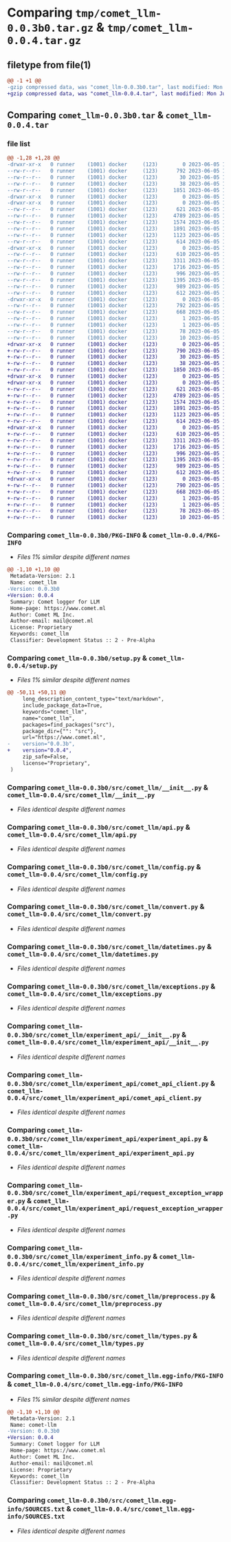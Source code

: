 # Comparing `tmp/comet_llm-0.0.3b0.tar.gz` & `tmp/comet_llm-0.0.4.tar.gz`

## filetype from file(1)

```diff
@@ -1 +1 @@
-gzip compressed data, was "comet_llm-0.0.3b0.tar", last modified: Mon Jun  5 17:22:57 2023, max compression
+gzip compressed data, was "comet_llm-0.0.4.tar", last modified: Mon Jun  5 17:33:47 2023, max compression
```

## Comparing `comet_llm-0.0.3b0.tar` & `comet_llm-0.0.4.tar`

### file list

```diff
@@ -1,28 +1,28 @@
-drwxr-xr-x   0 runner    (1001) docker     (123)        0 2023-06-05 17:22:57.561817 comet_llm-0.0.3b0/
--rw-r--r--   0 runner    (1001) docker     (123)      792 2023-06-05 17:22:57.557817 comet_llm-0.0.3b0/PKG-INFO
--rw-r--r--   0 runner    (1001) docker     (123)       30 2023-06-05 17:22:46.000000 comet_llm-0.0.3b0/README.md
--rw-r--r--   0 runner    (1001) docker     (123)       38 2023-06-05 17:22:57.561817 comet_llm-0.0.3b0/setup.cfg
--rw-r--r--   0 runner    (1001) docker     (123)     1851 2023-06-05 17:22:46.000000 comet_llm-0.0.3b0/setup.py
-drwxr-xr-x   0 runner    (1001) docker     (123)        0 2023-06-05 17:22:57.557817 comet_llm-0.0.3b0/src/
-drwxr-xr-x   0 runner    (1001) docker     (123)        0 2023-06-05 17:22:57.557817 comet_llm-0.0.3b0/src/comet_llm/
--rw-r--r--   0 runner    (1001) docker     (123)      621 2023-06-05 17:22:46.000000 comet_llm-0.0.3b0/src/comet_llm/__init__.py
--rw-r--r--   0 runner    (1001) docker     (123)     4789 2023-06-05 17:22:46.000000 comet_llm-0.0.3b0/src/comet_llm/api.py
--rw-r--r--   0 runner    (1001) docker     (123)     1574 2023-06-05 17:22:46.000000 comet_llm-0.0.3b0/src/comet_llm/config.py
--rw-r--r--   0 runner    (1001) docker     (123)     1891 2023-06-05 17:22:46.000000 comet_llm-0.0.3b0/src/comet_llm/convert.py
--rw-r--r--   0 runner    (1001) docker     (123)     1123 2023-06-05 17:22:46.000000 comet_llm-0.0.3b0/src/comet_llm/datetimes.py
--rw-r--r--   0 runner    (1001) docker     (123)      614 2023-06-05 17:22:46.000000 comet_llm-0.0.3b0/src/comet_llm/exceptions.py
-drwxr-xr-x   0 runner    (1001) docker     (123)        0 2023-06-05 17:22:57.557817 comet_llm-0.0.3b0/src/comet_llm/experiment_api/
--rw-r--r--   0 runner    (1001) docker     (123)      610 2023-06-05 17:22:46.000000 comet_llm-0.0.3b0/src/comet_llm/experiment_api/__init__.py
--rw-r--r--   0 runner    (1001) docker     (123)     3311 2023-06-05 17:22:46.000000 comet_llm-0.0.3b0/src/comet_llm/experiment_api/comet_api_client.py
--rw-r--r--   0 runner    (1001) docker     (123)     1716 2023-06-05 17:22:46.000000 comet_llm-0.0.3b0/src/comet_llm/experiment_api/experiment_api.py
--rw-r--r--   0 runner    (1001) docker     (123)      996 2023-06-05 17:22:46.000000 comet_llm-0.0.3b0/src/comet_llm/experiment_api/request_exception_wrapper.py
--rw-r--r--   0 runner    (1001) docker     (123)     1395 2023-06-05 17:22:46.000000 comet_llm-0.0.3b0/src/comet_llm/experiment_info.py
--rw-r--r--   0 runner    (1001) docker     (123)      989 2023-06-05 17:22:46.000000 comet_llm-0.0.3b0/src/comet_llm/preprocess.py
--rw-r--r--   0 runner    (1001) docker     (123)      612 2023-06-05 17:22:46.000000 comet_llm-0.0.3b0/src/comet_llm/types.py
-drwxr-xr-x   0 runner    (1001) docker     (123)        0 2023-06-05 17:22:57.557817 comet_llm-0.0.3b0/src/comet_llm.egg-info/
--rw-r--r--   0 runner    (1001) docker     (123)      792 2023-06-05 17:22:57.000000 comet_llm-0.0.3b0/src/comet_llm.egg-info/PKG-INFO
--rw-r--r--   0 runner    (1001) docker     (123)      668 2023-06-05 17:22:57.000000 comet_llm-0.0.3b0/src/comet_llm.egg-info/SOURCES.txt
--rw-r--r--   0 runner    (1001) docker     (123)        1 2023-06-05 17:22:57.000000 comet_llm-0.0.3b0/src/comet_llm.egg-info/dependency_links.txt
--rw-r--r--   0 runner    (1001) docker     (123)        1 2023-06-05 17:22:57.000000 comet_llm-0.0.3b0/src/comet_llm.egg-info/not-zip-safe
--rw-r--r--   0 runner    (1001) docker     (123)       78 2023-06-05 17:22:57.000000 comet_llm-0.0.3b0/src/comet_llm.egg-info/requires.txt
--rw-r--r--   0 runner    (1001) docker     (123)       10 2023-06-05 17:22:57.000000 comet_llm-0.0.3b0/src/comet_llm.egg-info/top_level.txt
+drwxr-xr-x   0 runner    (1001) docker     (123)        0 2023-06-05 17:33:47.685722 comet_llm-0.0.4/
+-rw-r--r--   0 runner    (1001) docker     (123)      790 2023-06-05 17:33:47.685722 comet_llm-0.0.4/PKG-INFO
+-rw-r--r--   0 runner    (1001) docker     (123)       30 2023-06-05 17:33:30.000000 comet_llm-0.0.4/README.md
+-rw-r--r--   0 runner    (1001) docker     (123)       38 2023-06-05 17:33:47.685722 comet_llm-0.0.4/setup.cfg
+-rw-r--r--   0 runner    (1001) docker     (123)     1850 2023-06-05 17:33:30.000000 comet_llm-0.0.4/setup.py
+drwxr-xr-x   0 runner    (1001) docker     (123)        0 2023-06-05 17:33:47.681722 comet_llm-0.0.4/src/
+drwxr-xr-x   0 runner    (1001) docker     (123)        0 2023-06-05 17:33:47.681722 comet_llm-0.0.4/src/comet_llm/
+-rw-r--r--   0 runner    (1001) docker     (123)      621 2023-06-05 17:33:30.000000 comet_llm-0.0.4/src/comet_llm/__init__.py
+-rw-r--r--   0 runner    (1001) docker     (123)     4789 2023-06-05 17:33:30.000000 comet_llm-0.0.4/src/comet_llm/api.py
+-rw-r--r--   0 runner    (1001) docker     (123)     1574 2023-06-05 17:33:30.000000 comet_llm-0.0.4/src/comet_llm/config.py
+-rw-r--r--   0 runner    (1001) docker     (123)     1891 2023-06-05 17:33:30.000000 comet_llm-0.0.4/src/comet_llm/convert.py
+-rw-r--r--   0 runner    (1001) docker     (123)     1123 2023-06-05 17:33:30.000000 comet_llm-0.0.4/src/comet_llm/datetimes.py
+-rw-r--r--   0 runner    (1001) docker     (123)      614 2023-06-05 17:33:30.000000 comet_llm-0.0.4/src/comet_llm/exceptions.py
+drwxr-xr-x   0 runner    (1001) docker     (123)        0 2023-06-05 17:33:47.685722 comet_llm-0.0.4/src/comet_llm/experiment_api/
+-rw-r--r--   0 runner    (1001) docker     (123)      610 2023-06-05 17:33:30.000000 comet_llm-0.0.4/src/comet_llm/experiment_api/__init__.py
+-rw-r--r--   0 runner    (1001) docker     (123)     3311 2023-06-05 17:33:30.000000 comet_llm-0.0.4/src/comet_llm/experiment_api/comet_api_client.py
+-rw-r--r--   0 runner    (1001) docker     (123)     1716 2023-06-05 17:33:30.000000 comet_llm-0.0.4/src/comet_llm/experiment_api/experiment_api.py
+-rw-r--r--   0 runner    (1001) docker     (123)      996 2023-06-05 17:33:30.000000 comet_llm-0.0.4/src/comet_llm/experiment_api/request_exception_wrapper.py
+-rw-r--r--   0 runner    (1001) docker     (123)     1395 2023-06-05 17:33:30.000000 comet_llm-0.0.4/src/comet_llm/experiment_info.py
+-rw-r--r--   0 runner    (1001) docker     (123)      989 2023-06-05 17:33:30.000000 comet_llm-0.0.4/src/comet_llm/preprocess.py
+-rw-r--r--   0 runner    (1001) docker     (123)      612 2023-06-05 17:33:30.000000 comet_llm-0.0.4/src/comet_llm/types.py
+drwxr-xr-x   0 runner    (1001) docker     (123)        0 2023-06-05 17:33:47.685722 comet_llm-0.0.4/src/comet_llm.egg-info/
+-rw-r--r--   0 runner    (1001) docker     (123)      790 2023-06-05 17:33:47.000000 comet_llm-0.0.4/src/comet_llm.egg-info/PKG-INFO
+-rw-r--r--   0 runner    (1001) docker     (123)      668 2023-06-05 17:33:47.000000 comet_llm-0.0.4/src/comet_llm.egg-info/SOURCES.txt
+-rw-r--r--   0 runner    (1001) docker     (123)        1 2023-06-05 17:33:47.000000 comet_llm-0.0.4/src/comet_llm.egg-info/dependency_links.txt
+-rw-r--r--   0 runner    (1001) docker     (123)        1 2023-06-05 17:33:47.000000 comet_llm-0.0.4/src/comet_llm.egg-info/not-zip-safe
+-rw-r--r--   0 runner    (1001) docker     (123)       78 2023-06-05 17:33:47.000000 comet_llm-0.0.4/src/comet_llm.egg-info/requires.txt
+-rw-r--r--   0 runner    (1001) docker     (123)       10 2023-06-05 17:33:47.000000 comet_llm-0.0.4/src/comet_llm.egg-info/top_level.txt
```

### Comparing `comet_llm-0.0.3b0/PKG-INFO` & `comet_llm-0.0.4/PKG-INFO`

 * *Files 1% similar despite different names*

```diff
@@ -1,10 +1,10 @@
 Metadata-Version: 2.1
 Name: comet_llm
-Version: 0.0.3b0
+Version: 0.0.4
 Summary: Comet logger for LLM
 Home-page: https://www.comet.ml
 Author: Comet ML Inc.
 Author-email: mail@comet.ml
 License: Proprietary
 Keywords: comet_llm
 Classifier: Development Status :: 2 - Pre-Alpha
```

### Comparing `comet_llm-0.0.3b0/setup.py` & `comet_llm-0.0.4/setup.py`

 * *Files 1% similar despite different names*

```diff
@@ -50,11 +50,11 @@
     long_description_content_type="text/markdown",
     include_package_data=True,
     keywords="comet_llm",
     name="comet_llm",
     packages=find_packages("src"),
     package_dir={"": "src"},
     url="https://www.comet.ml",
-    version="0.0.3b",
+    version="0.0.4",
     zip_safe=False,
     license="Proprietary",
 )
```

### Comparing `comet_llm-0.0.3b0/src/comet_llm/__init__.py` & `comet_llm-0.0.4/src/comet_llm/__init__.py`

 * *Files identical despite different names*

### Comparing `comet_llm-0.0.3b0/src/comet_llm/api.py` & `comet_llm-0.0.4/src/comet_llm/api.py`

 * *Files identical despite different names*

### Comparing `comet_llm-0.0.3b0/src/comet_llm/config.py` & `comet_llm-0.0.4/src/comet_llm/config.py`

 * *Files identical despite different names*

### Comparing `comet_llm-0.0.3b0/src/comet_llm/convert.py` & `comet_llm-0.0.4/src/comet_llm/convert.py`

 * *Files identical despite different names*

### Comparing `comet_llm-0.0.3b0/src/comet_llm/datetimes.py` & `comet_llm-0.0.4/src/comet_llm/datetimes.py`

 * *Files identical despite different names*

### Comparing `comet_llm-0.0.3b0/src/comet_llm/exceptions.py` & `comet_llm-0.0.4/src/comet_llm/exceptions.py`

 * *Files identical despite different names*

### Comparing `comet_llm-0.0.3b0/src/comet_llm/experiment_api/__init__.py` & `comet_llm-0.0.4/src/comet_llm/experiment_api/__init__.py`

 * *Files identical despite different names*

### Comparing `comet_llm-0.0.3b0/src/comet_llm/experiment_api/comet_api_client.py` & `comet_llm-0.0.4/src/comet_llm/experiment_api/comet_api_client.py`

 * *Files identical despite different names*

### Comparing `comet_llm-0.0.3b0/src/comet_llm/experiment_api/experiment_api.py` & `comet_llm-0.0.4/src/comet_llm/experiment_api/experiment_api.py`

 * *Files identical despite different names*

### Comparing `comet_llm-0.0.3b0/src/comet_llm/experiment_api/request_exception_wrapper.py` & `comet_llm-0.0.4/src/comet_llm/experiment_api/request_exception_wrapper.py`

 * *Files identical despite different names*

### Comparing `comet_llm-0.0.3b0/src/comet_llm/experiment_info.py` & `comet_llm-0.0.4/src/comet_llm/experiment_info.py`

 * *Files identical despite different names*

### Comparing `comet_llm-0.0.3b0/src/comet_llm/preprocess.py` & `comet_llm-0.0.4/src/comet_llm/preprocess.py`

 * *Files identical despite different names*

### Comparing `comet_llm-0.0.3b0/src/comet_llm/types.py` & `comet_llm-0.0.4/src/comet_llm/types.py`

 * *Files identical despite different names*

### Comparing `comet_llm-0.0.3b0/src/comet_llm.egg-info/PKG-INFO` & `comet_llm-0.0.4/src/comet_llm.egg-info/PKG-INFO`

 * *Files 1% similar despite different names*

```diff
@@ -1,10 +1,10 @@
 Metadata-Version: 2.1
 Name: comet-llm
-Version: 0.0.3b0
+Version: 0.0.4
 Summary: Comet logger for LLM
 Home-page: https://www.comet.ml
 Author: Comet ML Inc.
 Author-email: mail@comet.ml
 License: Proprietary
 Keywords: comet_llm
 Classifier: Development Status :: 2 - Pre-Alpha
```

### Comparing `comet_llm-0.0.3b0/src/comet_llm.egg-info/SOURCES.txt` & `comet_llm-0.0.4/src/comet_llm.egg-info/SOURCES.txt`

 * *Files identical despite different names*

